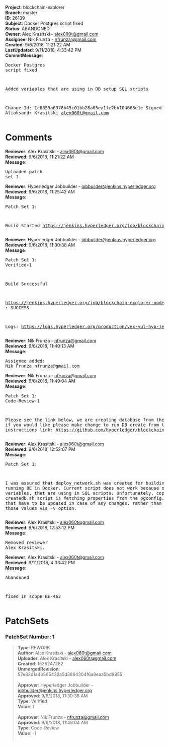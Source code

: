 <strong>Project</strong>: blockchain-explorer<br><strong>Branch</strong>: master<br><strong>ID</strong>: 26139<br><strong>Subject</strong>: Docker Postgres script fixed<br><strong>Status</strong>: ABANDONED<br><strong>Owner</strong>: Alex Krasitski - alex060t@gmail.com<br><strong>Assignee</strong>: Nik Frunza - nfrunza@gmail.com<br><strong>Created</strong>: 9/6/2018, 11:21:22 AM<br><strong>LastUpdated</strong>: 9/11/2018, 4:33:42 PM<br><strong>CommitMessage</strong>:<br><pre>Docker Postgres script fixed

Added variables that are using in DB setup SQL scripts

Change-Id: Ic6859a6378b45c01bb28a05ea1fe2bb104668e1e
Signed-off-by: Aliaksandr Krasitski <alex060t@gmail.com>
</pre><h1>Comments</h1><strong>Reviewer</strong>: Alex Krasitski - alex060t@gmail.com<br><strong>Reviewed</strong>: 9/6/2018, 11:21:22 AM<br><strong>Message</strong>: <pre>Uploaded patch set 1.</pre><strong>Reviewer</strong>: Hyperledger Jobbuilder - jobbuilder@jenkins.hyperledger.org<br><strong>Reviewed</strong>: 9/6/2018, 11:25:42 AM<br><strong>Message</strong>: <pre>Patch Set 1:

Build Started https://jenkins.hyperledger.org/job/blockchain-explorer-node6-verify-x86_64/454/</pre><strong>Reviewer</strong>: Hyperledger Jobbuilder - jobbuilder@jenkins.hyperledger.org<br><strong>Reviewed</strong>: 9/6/2018, 11:30:38 AM<br><strong>Message</strong>: <pre>Patch Set 1: Verified+1

Build Successful 

https://jenkins.hyperledger.org/job/blockchain-explorer-node6-verify-x86_64/454/ : SUCCESS

Logs: https://logs.hyperledger.org/production/vex-yul-hyp-jenkins-3/blockchain-explorer-node6-verify-x86_64/454</pre><strong>Reviewer</strong>: Nik Frunza - nfrunza@gmail.com<br><strong>Reviewed</strong>: 9/6/2018, 11:40:13 AM<br><strong>Message</strong>: <pre>Assignee added: Nik Frunza <nfrunza@gmail.com></pre><strong>Reviewer</strong>: Nik Frunza - nfrunza@gmail.com<br><strong>Reviewed</strong>: 9/6/2018, 11:49:04 AM<br><strong>Message</strong>: <pre>Patch Set 1: Code-Review-1

Please see the link below, we are creating database from the config, if you would like please make change to run DB create from the provided instructions 
link: https://github.com/hyperledger/blockchain-explorer#Database-Setup</pre><strong>Reviewer</strong>: Alex Krasitski - alex060t@gmail.com<br><strong>Reviewed</strong>: 9/6/2018, 12:52:07 PM<br><strong>Message</strong>: <pre>Patch Set 1:

I was assured that deploy_network.sh was created for building and running BE in Docker. Current script does not work because of missing variables, that are using in SQL scripts. Unfortunately, copying createdb.sh script is fetching properties from the pgconfig.json file, that have to be updated in case of any changes, rather than providing those values via -v option.</pre><strong>Reviewer</strong>: Alex Krasitski - alex060t@gmail.com<br><strong>Reviewed</strong>: 9/6/2018, 12:53:12 PM<br><strong>Message</strong>: <pre>Removed reviewer Alex Krasitski.</pre><strong>Reviewer</strong>: Alex Krasitski - alex060t@gmail.com<br><strong>Reviewed</strong>: 9/11/2018, 4:33:42 PM<br><strong>Message</strong>: <pre>Abandoned

fixed in scope BE-462</pre><h1>PatchSets</h1><h3>PatchSet Number: 1</h3><blockquote><strong>Type</strong>: REWORK<br><strong>Author</strong>: Alex Krasitski - alex060t@gmail.com<br><strong>Uploader</strong>: Alex Krasitski - alex060t@gmail.com<br><strong>Created</strong>: 1536247282<br><strong>UnmergedRevision</strong>: 57e83d1a4b565432a5d3864304f6a8eaa5bd9855<br><br><strong>Approver</strong>: Hyperledger Jobbuilder - jobbuilder@jenkins.hyperledger.org<br><strong>Approved</strong>: 9/6/2018, 11:30:38 AM<br><strong>Type</strong>: Verified<br><strong>Value</strong>: 1<br><br><strong>Approver</strong>: Nik Frunza - nfrunza@gmail.com<br><strong>Approved</strong>: 9/6/2018, 11:49:04 AM<br><strong>Type</strong>: Code-Review<br><strong>Value</strong>: -1<br><br></blockquote>